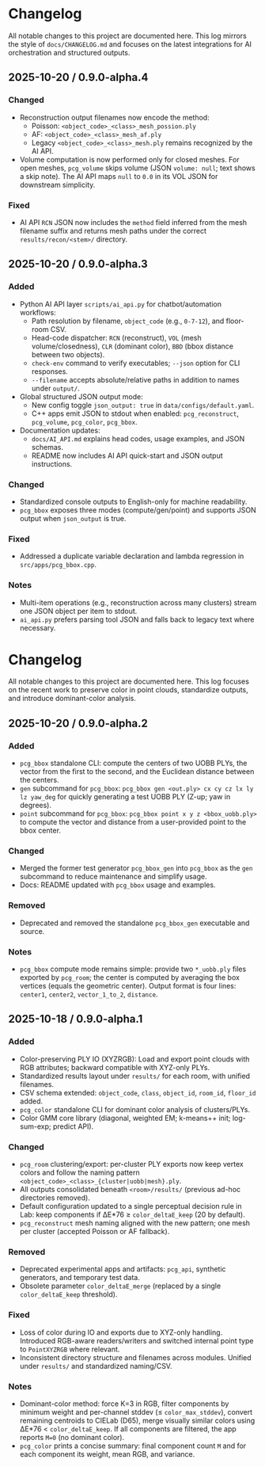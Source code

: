 # Changelog

All notable changes to this project are documented here. This log mirrors the style of `docs/CHANGELOG.md` and focuses on the latest integrations for AI orchestration and structured outputs.

## 2025-10-20 / 0.9.0-alpha.4

### Changed
- Reconstruction output filenames now encode the method:
  - Poisson: `<object_code>_<class>_mesh_possion.ply`
  - AF:      `<object_code>_<class>_mesh_af.ply`
  - Legacy `<object_code>_<class>_mesh.ply` remains recognized by the AI API.
- Volume computation is now performed only for closed meshes. For open meshes, `pcg_volume` skips volume (JSON `volume: null`; text shows a skip note). The AI API maps `null` to `0.0` in its VOL JSON for downstream simplicity.

### Fixed
- AI API `RCN` JSON now includes the `method` field inferred from the mesh filename suffix and returns mesh paths under the correct `results/recon/<stem>/` directory.

## 2025-10-20 / 0.9.0-alpha.3

### Added
- Python AI API layer `scripts/ai_api.py` for chatbot/automation workflows:
  - Path resolution by filename, `object_code` (e.g., `0-7-12`), and floor-room CSV.
  - Head-code dispatcher: `RCN` (reconstruct), `VOL` (mesh volume/closedness), `CLR` (dominant color), `BBD` (bbox distance between two objects).
  - `check-env` command to verify executables; `--json` option for CLI responses.
  - `--filename` accepts absolute/relative paths in addition to names under `output/`.
- Global structured JSON output mode:
  - New config toggle `json_output: true` in `data/configs/default.yaml`.
  - C++ apps emit JSON to stdout when enabled: `pcg_reconstruct`, `pcg_volume`, `pcg_color`, `pcg_bbox`.
- Documentation updates:
  - `docs/AI_API.md` explains head codes, usage examples, and JSON schemas.
  - README now includes AI API quick-start and JSON output instructions.

### Changed
- Standardized console outputs to English-only for machine readability.
- `pcg_bbox` exposes three modes (compute/gen/point) and supports JSON output when `json_output` is true.

### Fixed
- Addressed a duplicate variable declaration and lambda regression in `src/apps/pcg_bbox.cpp`.

### Notes
- Multi-item operations (e.g., reconstruction across many clusters) stream one JSON object per item to stdout.
- `ai_api.py` prefers parsing tool JSON and falls back to legacy text where necessary.
# Changelog

All notable changes to this project are documented here. This log focuses on the recent work to preserve color in point clouds, standardize outputs, and introduce dominant-color analysis.

## 2025-10-20 / 0.9.0-alpha.2

### Added
- `pcg_bbox` standalone CLI: compute the centers of two UOBB PLYs, the vector from the first to the second, and the Euclidean distance between the centers.
- `gen` subcommand for `pcg_bbox`: `pcg_bbox gen <out.ply> cx cy cz lx ly lz yaw_deg` for quickly generating a test UOBB PLY (Z-up; yaw in degrees).
- `point` subcommand for `pcg_bbox`: `pcg_bbox point x y z <bbox_uobb.ply>` to compute the vector and distance from a user-provided point to the bbox center.

### Changed
- Merged the former test generator `pcg_bbox_gen` into `pcg_bbox` as the `gen` subcommand to reduce maintenance and simplify usage.
- Docs: README updated with `pcg_bbox` usage and examples.

### Removed
- Deprecated and removed the standalone `pcg_bbox_gen` executable and source.

### Notes
- `pcg_bbox` compute mode remains simple: provide two `*_uobb.ply` files exported by `pcg_room`; the center is computed by averaging the box vertices (equals the geometric center). Output format is four lines: `center1`, `center2`, `vector_1_to_2`, `distance`.

## 2025-10-18 / 0.9.0-alpha.1

### Added
- Color-preserving PLY IO (XYZRGB): Load and export point clouds with RGB attributes; backward compatible with XYZ-only PLYs.
- Standardized results layout under `results/` for each room, with unified filenames.
- CSV schema extended: `object_code`, `class`, `object_id`, `room_id`, `floor_id` added.
- `pcg_color` standalone CLI for dominant color analysis of clusters/PLYs.
- Color GMM core library (diagonal, weighted EM; k-means++ init; log-sum-exp; predict API).

### Changed
- `pcg_room` clustering/export: per-cluster PLY exports now keep vertex colors and follow the naming pattern `<object_code>_<class>_{cluster|uobb|mesh}.ply`.
- All outputs consolidated beneath `<room>/results/` (previous ad-hoc directories removed).
- Default configuration updated to a single perceptual decision rule in Lab: keep components if ΔE*76 ≥ `color_deltaE_keep` (20 by default).
- `pcg_reconstruct` mesh naming aligned with the new pattern; one mesh per cluster (accepted Poisson or AF fallback).

### Removed
- Deprecated experimental apps and artifacts: `pcg_api`, synthetic generators, and temporary test data.
- Obsolete parameter `color_deltaE_merge` (replaced by a single `color_deltaE_keep` threshold).

### Fixed
- Loss of color during IO and exports due to XYZ-only handling. Introduced RGB-aware readers/writers and switched internal point type to `PointXYZRGB` where relevant.
- Inconsistent directory structure and filenames across modules. Unified under `results/` and standardized naming/CSV.

### Notes
- Dominant-color method: force K=3 in RGB, filter components by minimum weight and per-channel stddev (≤ `color_max_stddev`), convert remaining centroids to CIELab (D65), merge visually similar colors using ΔE*76 < `color_deltaE_keep`. If all components are filtered, the app reports `M=0` (no dominant color).
- `pcg_color` prints a concise summary: final component count `M` and for each component its weight, mean RGB, and variance.


